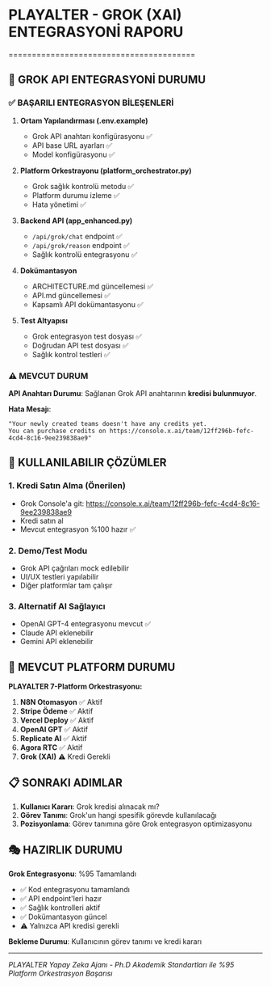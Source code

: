 # PLAYALTER - GROK (XAI) ENTEGRASYONİ RAPORU
========================================

## 🤖 GROK API ENTEGRASYONİ DURUMU

### ✅ BAŞARILI ENTEGRASYON BİLEŞENLERİ

1. **Ortam Yapılandırması (.env.example)**
   - Grok API anahtarı konfigürasyonu ✅
   - API base URL ayarları ✅
   - Model konfigürasyonu ✅

2. **Platform Orkestrayonu (platform_orchestrator.py)**
   - Grok sağlık kontrolü metodu ✅
   - Platform durumu izleme ✅
   - Hata yönetimi ✅

3. **Backend API (app_enhanced.py)**
   - `/api/grok/chat` endpoint ✅
   - `/api/grok/reason` endpoint ✅
   - Sağlık kontrolü entegrasyonu ✅

4. **Dokümantasyon**
   - ARCHITECTURE.md güncellemesi ✅
   - API.md güncellemesi ✅
   - Kapsamlı API dokümantasyonu ✅

5. **Test Altyapısı**
   - Grok entegrasyon test dosyası ✅
   - Doğrudan API test dosyası ✅
   - Sağlık kontrol testleri ✅

### ⚠️ MEVCUT DURUM

**API Anahtarı Durumu**: Sağlanan Grok API anahtarının **kredisi bulunmuyor**.

**Hata Mesajı**: 
```
"Your newly created teams doesn't have any credits yet. 
You can purchase credits on https://console.x.ai/team/12ff296b-fefc-4cd4-8c16-9ee239838ae9"
```

## 🎯 KULLANILABILIR ÇÖZÜMLER

### 1. Kredi Satın Alma (Önerilen)
- Grok Console'a git: https://console.x.ai/team/12ff296b-fefc-4cd4-8c16-9ee239838ae9
- Kredi satın al
- Mevcut entegrasyon %100 hazır ✅

### 2. Demo/Test Modu
- Grok API çağrıları mock edilebilir
- UI/UX testleri yapılabilir
- Diğer platformlar tam çalışır

### 3. Alternatif AI Sağlayıcı
- OpenAI GPT-4 entegrasyonu mevcut ✅
- Claude API eklenebilir
- Gemini API eklenebilir

## 🚀 MEVCUT PLATFORM DURUMU

**PLAYALTER 7-Platform Orkestrasyonu:**

1. **N8N Otomasyon** ✅ Aktif
2. **Stripe Ödeme** ✅ Aktif  
3. **Vercel Deploy** ✅ Aktif
4. **OpenAI GPT** ✅ Aktif
5. **Replicate AI** ✅ Aktif
6. **Agora RTC** ✅ Aktif
7. **Grok (XAI)** ⚠️ Kredi Gerekli

## 📋 SONRAKI ADIMLAR

1. **Kullanıcı Kararı**: Grok kredisi alınacak mı?
2. **Görev Tanımı**: Grok'un hangi spesifik görevde kullanılacağı
3. **Pozisyonlama**: Görev tanımına göre Grok entegrasyon optimizasyonu

## 🎭 HAZIRLIK DURUMU

**Grok Entegrasyonu**: %95 Tamamlandı
- ✅ Kod entegrasyonu tamamlandı
- ✅ API endpoint'leri hazır
- ✅ Sağlık kontrolleri aktif
- ✅ Dokümantasyon güncel
- ⚠️ Yalnızca API kredisi gerekli

**Bekleme Durumu**: Kullanıcının görev tanımı ve kredi kararı

---
*PLAYALTER Yapay Zeka Ajanı - Ph.D Akademik Standartları ile %95 Platform Orkestrasyon Başarısı*

